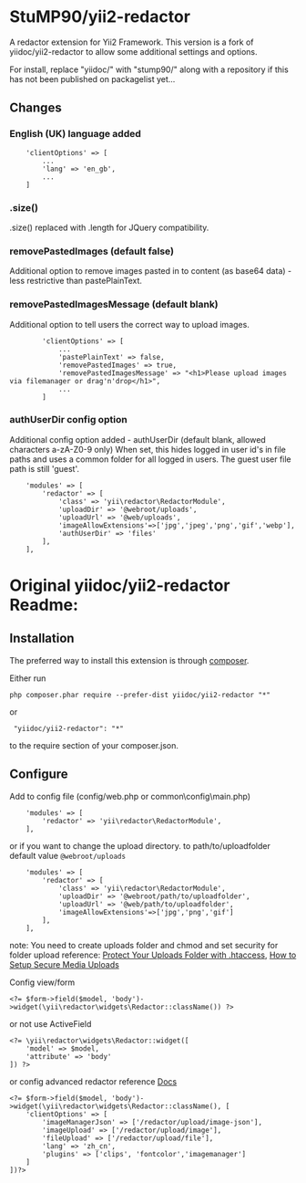 # StuMP90/yii2-redactor

A redactor extension for Yii2 Framework.
This version is a fork of yiidoc/yii2-redactor to allow some additional
settings and options.

For install, replace "yiidoc/" with "stump90/" along with a repository if this
has not been published on packagelist yet...

## Changes

### English (UK) language added
```
    'clientOptions' => [
        ...
        'lang' => 'en_gb',
        ...
    ]
```

### .size()

.size() replaced with .length for JQuery compatibility.

### removePastedImages (default false)

Additional option to remove images pasted in to content (as base64 data) - less restrictive than pastePlainText.

### removePastedImagesMessage (default blank)

Additional option to tell users the correct way to upload images.
```
        'clientOptions' => [
            ...
            'pastePlainText' => false,
            'removePastedImages' => true,
            'removePastedImagesMessage' => "<h1>Please upload images via filemanager or drag'n'drop</h1>",
            ...
        ]
```

### authUserDir config option

Additional config option added - authUserDir (default blank, allowed characters a-zA-Z0-9 only)
When set, this hides logged in user id's in file paths and uses a common folder for all logged in users. The guest user file path is still 'guest'.
```
    'modules' => [
        'redactor' => [
            'class' => 'yii\redactor\RedactorModule',
            'uploadDir' => '@webroot/uploads',
            'uploadUrl' => '@web/uploads',
            'imageAllowExtensions'=>['jpg','jpeg','png','gif','webp'],
            'authUserDir' => 'files'
        ],
    ],
```


# Original yiidoc/yii2-redactor Readme:

Installation
------------

The preferred way to install this extension is through [composer](http://getcomposer.org/download/).

Either run

```
php composer.phar require --prefer-dist yiidoc/yii2-redactor "*"
```

 or
```
 "yiidoc/yii2-redactor": "*"
```

to the require section of your composer.json.

Configure
-----------------

Add to config file (config/web.php or common\config\main.php) 

```
    'modules' => [
        'redactor' => 'yii\redactor\RedactorModule',
    ],
```
or if you want to change the upload directory.
to path/to/uploadfolder
default value `@webroot/uploads`

```
    'modules' => [
        'redactor' => [
            'class' => 'yii\redactor\RedactorModule',
            'uploadDir' => '@webroot/path/to/uploadfolder',
            'uploadUrl' => '@web/path/to/uploadfolder',
            'imageAllowExtensions'=>['jpg','png','gif']
        ],
    ],
```

note: You need to create uploads folder and chmod and set security for folder upload
reference: [Protect Your Uploads Folder with .htaccess](http://tomolivercv.wordpress.com/2011/07/24/protect-your-uploads-folder-with-htaccess/),
[How to Setup Secure Media Uploads](http://digwp.com/2012/09/secure-media-uploads/)

Config view/form

```
<?= $form->field($model, 'body')->widget(\yii\redactor\widgets\Redactor::className()) ?>
```

or not use ActiveField

```
<?= \yii\redactor\widgets\Redactor::widget([
    'model' => $model,
    'attribute' => 'body'
]) ?>
```    
or config advanced redactor reference [Docs](http://imperavi.com/redactor/docs/)

```
<?= $form->field($model, 'body')->widget(\yii\redactor\widgets\Redactor::className(), [
    'clientOptions' => [
        'imageManagerJson' => ['/redactor/upload/image-json'],
        'imageUpload' => ['/redactor/upload/image'],
        'fileUpload' => ['/redactor/upload/file'],
        'lang' => 'zh_cn',
        'plugins' => ['clips', 'fontcolor','imagemanager']
    ]
])?>
```
